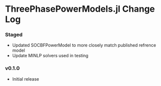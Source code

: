 ThreePhasePowerModels.jl Change Log
===================================

### Staged
- Updated SOCBFPowerModel to more closely match published refrence model
- Update MINLP solvers used in testing

### v0.1.0
- Initial release
